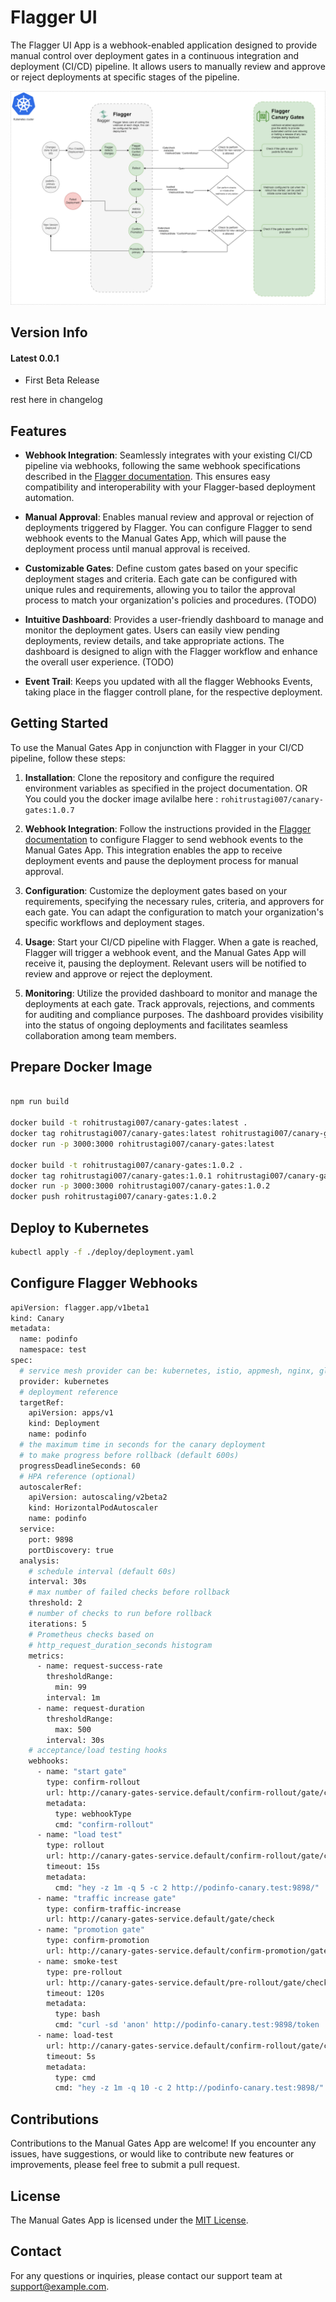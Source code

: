 # Flagger UI

The Flagger UI App is a webhook-enabled application designed to provide manual control over deployment gates in a continuous integration and deployment (CI/CD) pipeline. It allows users to manually review and approve or reject deployments at specific stages of the pipeline.

![image](https://github.com/cloudnxt/FlaggerUI/blob/main/docs/asdasd.png)


## Version Info

#### Latest 0.0.1

- First Beta Release

rest here in changelog

## Features

- **Webhook Integration**: Seamlessly integrates with your existing CI/CD pipeline via webhooks, following the same webhook specifications described in the [Flagger documentation](https://docs.flagger.app/usage/webhooks). This ensures easy compatibility and interoperability with your Flagger-based deployment automation.

- **Manual Approval**: Enables manual review and approval or rejection of deployments triggered by Flagger. You can configure Flagger to send webhook events to the Manual Gates App, which will pause the deployment process until manual approval is received.

- **Customizable Gates**: Define custom gates based on your specific deployment stages and criteria. Each gate can be configured with unique rules and requirements, allowing you to tailor the approval process to match your organization's policies and procedures. (TODO)

- **Intuitive Dashboard**: Provides a user-friendly dashboard to manage and monitor the deployment gates. Users can easily view pending deployments, review details, and take appropriate actions. The dashboard is designed to align with the Flagger workflow and enhance the overall user experience. (TODO)

- **Event Trail**: Keeps you updated with all the flagger Webhooks Events, taking place in the flagger controll plane, for the respective deployment.

## Getting Started

To use the Manual Gates App in conjunction with Flagger in your CI/CD pipeline, follow these steps: 

1. **Installation**: Clone the repository and configure the required environment variables as specified in the project documentation. OR You could you the docker image avilalbe here : `rohitrustagi007/canary-gates:1.0.7`

2. **Webhook Integration**: Follow the instructions provided in the [Flagger documentation](https://docs.flagger.app/usage/webhooks) to configure Flagger to send webhook events to the Manual Gates App. This integration enables the app to receive deployment events and pause the deployment process for manual approval.

3. **Configuration**: Customize the deployment gates based on your requirements, specifying the necessary rules, criteria, and approvers for each gate. You can adapt the configuration to match your organization's specific workflows and deployment stages.

4. **Usage**: Start your CI/CD pipeline with Flagger. When a gate is reached, Flagger will trigger a webhook event, and the Manual Gates App will receive it, pausing the deployment. Relevant users will be notified to review and approve or reject the deployment.

5. **Monitoring**: Utilize the provided dashboard to monitor and manage the deployments at each gate. Track approvals, rejections, and comments for auditing and compliance purposes. The dashboard provides visibility into the status of ongoing deployments and facilitates seamless collaboration among team members.


## Prepare Docker Image
```sh

npm run build

docker build -t rohitrustagi007/canary-gates:latest .
docker tag rohitrustagi007/canary-gates:latest rohitrustagi007/canary-gates:latest
docker run -p 3000:3000 rohitrustagi007/canary-gates:latest

docker build -t rohitrustagi007/canary-gates:1.0.2 .
docker tag rohitrustagi007/canary-gates:1.0.1 rohitrustagi007/canary-gates:1.0.2
docker run -p 3000:3000 rohitrustagi007/canary-gates:1.0.2
docker push rohitrustagi007/canary-gates:1.0.2
```

## Deploy to Kubernetes

```sh
kubectl apply -f ./deploy/deployment.yaml
```
## Configure Flagger Webhooks

```sh
apiVersion: flagger.app/v1beta1
kind: Canary
metadata:
  name: podinfo
  namespace: test
spec:
  # service mesh provider can be: kubernetes, istio, appmesh, nginx, gloo
  provider: kubernetes
  # deployment reference
  targetRef:
    apiVersion: apps/v1
    kind: Deployment
    name: podinfo
  # the maximum time in seconds for the canary deployment
  # to make progress before rollback (default 600s)
  progressDeadlineSeconds: 60
  # HPA reference (optional)
  autoscalerRef:
    apiVersion: autoscaling/v2beta2
    kind: HorizontalPodAutoscaler
    name: podinfo
  service:
    port: 9898
    portDiscovery: true
  analysis:
    # schedule interval (default 60s)
    interval: 30s
    # max number of failed checks before rollback
    threshold: 2
    # number of checks to run before rollback
    iterations: 5
    # Prometheus checks based on 
    # http_request_duration_seconds histogram
    metrics:
      - name: request-success-rate
        thresholdRange:
          min: 99
        interval: 1m
      - name: request-duration
        thresholdRange:
          max: 500
        interval: 30s
    # acceptance/load testing hooks
    webhooks:
      - name: "start gate"
        type: confirm-rollout
        url: http://canary-gates-service.default/confirm-rollout/gate/check
        metadata:
          type: webhookType
          cmd: "confirm-rollout"
      - name: "load test"
        type: rollout
        url: http://canary-gates-service.default/confirm-rollout/gate/check
        timeout: 15s
        metadata:
          cmd: "hey -z 1m -q 5 -c 2 http://podinfo-canary.test:9898/"
      - name: "traffic increase gate"
        type: confirm-traffic-increase
        url: http://canary-gates-service.default/gate/check
      - name: "promotion gate"
        type: confirm-promotion
        url: http://canary-gates-service.default/confirm-promotion/gate/check
      - name: smoke-test
        type: pre-rollout
        url: http://canary-gates-service.default/pre-rollout/gate/check
        timeout: 120s
        metadata:
          type: bash
          cmd: "curl -sd 'anon' http://podinfo-canary.test:9898/token | grep token"
      - name: load-test
        url: http://canary-gates-service.default/confirm-rollout/gate/check
        timeout: 5s
        metadata:
          type: cmd
          cmd: "hey -z 1m -q 10 -c 2 http://podinfo-canary.test:9898/"

```
## Contributions

Contributions to the Manual Gates App are welcome! If you encounter any issues, have suggestions, or would like to contribute new features or improvements, please feel free to submit a pull request.

## License

The Manual Gates App is licensed under the [MIT License](https://opensource.org/licenses/MIT).

## Contact

For any questions or inquiries, please contact our support team at support@example.com.

